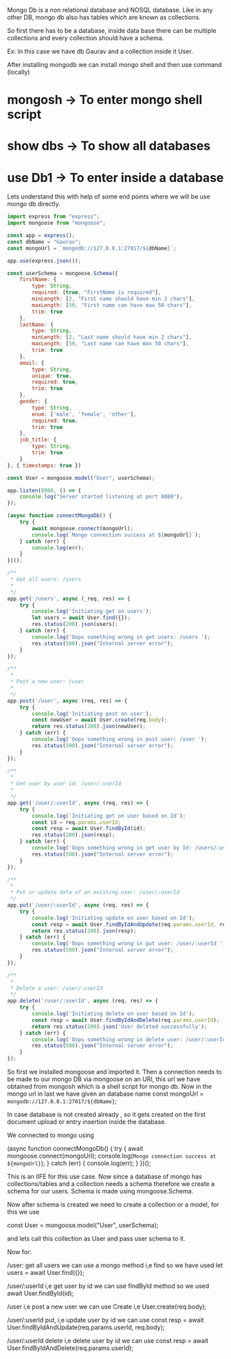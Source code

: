 Mongo Db is a non relational database and NOSQL database. Like in any other DB, mongo db also has tables which are known as
collections. 

So first there has to be a database, inside data base there can be multiple collections and every collection should have a schema.

Ex: In this case we have db Gaurav and a collection inside it User.

After installing mongodb we can install mongo shell and then use command (locally)

# mongosh -> To enter mongo shell script
# show dbs -> To show all databases
# use Db1  -> To enter inside a database

Lets understand this with help of some end points where we will be use mongo db directly.

```javascript
import express from "express";
import mongoose from "mongoose";

const app = express();
const dbName = "Gaurav";
const mongoUrl = `mongodb://127.0.0.1:27017/${dbName}`;

app.use(express.json());

const userSchema = mongoose.Schema({
    firstName: {
        type: String,
        required: [true, "FirstName is required"],
        minLength: [2, "First name should have min 2 chars"],
        maxLength: [50, "First name can have max 50 chars"],
        trim: true
    },
    lastName: {
        type: String,
        minLength: [2, "Last name should have min 2 chars"],
        maxLength: [50, "Last name can have max 50 chars"],
        trim: true
    },
    email: {
        type: String,
        unique: true,
        required: true,
        trim: true
    },
    gender: {
        type: String,
        enum: ['male', 'female', 'other'],
        required: true,
        trim: true
    },
    job_title: {
        type: String,
        trim: true
    }
}, { timestamps: true })

const User = mongoose.model("User", userSchema);

app.listen(8080, () => {
    console.log("Server started listening at port 8080");
});

(async function connectMongoDb() {
    try {
        await mongoose.connect(mongoUrl);
        console.log(`Mongo connection success at ${mongoUrl}`);
    } catch (err) {
        console.log(err);
    }
})();

/**
 * Get all users: /users
 * 
 */
app.get('/users', async (_req, res) => {
    try {
        console.log('Initiating get on users');
        let users = await User.find({});
        res.status(200).json(users);
    } catch (err) {
        console.log('Oops something wrong in get users: /users ');
        res.status(500).json("Internal server error");
    }
});

/**
 * 
 * Post a new user: /user
 * 
 */
app.post('/user', async (req, res) => {
    try {
        console.log('Initiating post on user');
        const newUser = await User.create(req.body);
        return res.status(200).json(newUser);
    } catch (err) {
        console.log('Oops something wrong in post user: /user ');
        res.status(500).json("Internal server error");
    }
});

/**
 * 
 * Get user by user id: /user/:userId
 * 
 */
app.get('/user/:userId', async (req, res) => {
    try {
        console.log('Initiating get on user based on Id');
        const id = req.params.userId;
        const resp = await User.findById(id);
        res.status(200).json(resp);
    } catch (err) {
        console.log('Oops something wrong in get user by Id: /users/:userId ');
        res.status(500).json("Internal server error");
    }
});

/**
 * 
 * Put or update data of an existing user: /user/:userId
 */
app.put('/user/:userId', async (req, res) => {
    try {
        console.log('Initiating update on user based on Id');
        const resp = await User.findByIdAndUpdate(req.params.userId, req.body);
        return res.status(200).json(resp);
    } catch (err) {
        console.log('Oops something wrong in put user: /user/:userId ');
        res.status(500).json("Internal server error");
    }
});

/**
 * 
 * Delete a user: /user/:userId
 */
app.delete('/user/:userId', async (req, res) => {
    try {
        console.log('Initiating delete on user based on Id');
        const resp = await User.findByIdAndDelete(req.params.userId);
        return res.status(200).json('User deleted successfully');
    } catch (err) {
        console.log('Oops something wrong in delete user: /user/:userId ');
        res.status(500).json("Internal server error");
    }
});
```

So first we installed mongoose and imported it. Then a connection needs to be made to our mongo DB
via mongoose on an URl, this url we have obtained from mongosh which is a shell script for mongo db.
Now in the mongo url in last we have given an database name const mongoUrl = `mongodb://127.0.0.1:27017/${dbName}`;

In case database is not created already , so it gets created on the first document upload or entry insertion
inside the database.

We connected to mongo using

(async function connectMongoDb() {
    try {
        await mongoose.connect(mongoUrl);
        console.log(`Mongo connection success at ${mongoUrl}`);
    } catch (err) {
        console.log(err);
    }
})();

This is an IIFE for this use case. Now since a database of mongo has collections/tables and a collection
needs a schema therefore we create a schema for our users. Schema is made using mongoose.Schema.

Now after schema is created we need to create a collection or a model, for this we use

const User = mongoose.model("User", userSchema);

and lets call this collection as User and pass user schema to it.

Now for:

/user: get all users we can use a mongo method i,e find so we have used let users = await User.find({});

/user/:userId i,e get user by id we can use findById method so we used  await User.findById(id);

/user i,e post a new user we can use Create i,e User.create(req.body);

/user/:userId put, i,e update user by id we can use const resp = await User.findByIdAndUpdate(req.params.userId, req.body);

/user/:userId delete i,e delete user by id we can use const resp = await User.findByIdAndDelete(req.params.userId);




